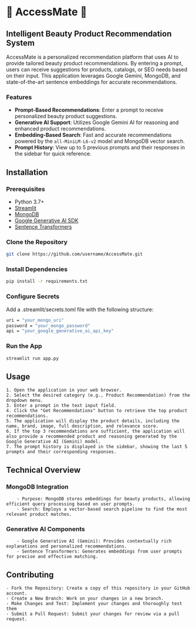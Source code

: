 # 🌟 AccessMate 🌟
## Intelligent Beauty Product Recommendation System

AccessMate is a personalized recommendation platform that uses AI to provide tailored beauty product recommendations. By entering a prompt, users can receive suggestions for products, catalogs, or SEO needs based on their input. This application leverages Google Gemini, MongoDB, and state-of-the-art sentence embeddings for accurate recommendations.

### Features
- **Prompt-Based Recommendations**: Enter a prompt to receive personalized beauty product suggestions.
- **Generative AI Support**: Utilizes Google Gemini AI for reasoning and enhanced product recommendations.
- **Embedding-Based Search**: Fast and accurate recommendations powered by the `all-MiniLM-L6-v2` model and MongoDB vector search.
- **Prompt History**: View up to 5 previous prompts and their responses in the sidebar for quick reference.

## Installation

### Prerequisites
- Python 3.7+
- [Streamlit](https://streamlit.io/)
- [MongoDB](https://www.mongodb.com/)
- [Google Generative AI SDK](https://developers.google.com/)
- [Sentence Transformers](https://www.sbert.net/)

### Clone the Repository
```bash
git clone https://github.com/username/AccessMate.git
```

### Install Dependencies
 ```bash
pip install -r requirements.txt

 ```

### Configure Secrets
Add a .streamlit/secrets.toml file with the following structure:
 ```bash
uri = "your_mongo_uri"
password = "your_mongo_password"
api = "your_google_generative_ai_api_key"
 ```

### Run the App
 ```bash
streamlit run app.py
 ```


## Usage
    1. Open the application in your web browser.
    2. Select the desired category (e.g., Product Recommendation) from the dropdown menu.
    3. Enter a prompt in the text input field.
    4. Click the "Get Recommendations" button to retrieve the top product recommendations.
    5. The application will display the product details, including the name, brand, image, full description, and relevance score.
    6. If the top 3 recommendations are sufficient, the application will also provide a recommended product and reasoning generated by the Google Generative AI (Gemini) model.
    7. The prompt history is displayed in the sidebar, showing the last 5 prompts and their corresponding responses.


## Technical Overview
   ### MongoDB Integration
        - Purpose: MongoDB stores embeddings for beauty products, allowing efficient query processing based on user prompts.
        - Search: Employs a vector-based search pipeline to find the most relevant product matches.
   ### Generative AI Components
        - Google Generative AI (Gemini): Provides contextually rich explanations and personalized recommendations.
        - Sentence Transformers: Generates embeddings from user prompts for precise and effective matching.



## Contributing
    - Fork the Repository: Create a copy of this repository in your GitHub account.
    - Create a New Branch: Work on your changes in a new branch.  
    - Make Changes and Test: Implement your changes and thoroughly test them
    - Submit a Pull Request: Submit your changes for review via a pull request.